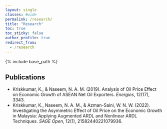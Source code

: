 ```yaml
---
layout: single
classes: #wide
permalink: /research/
title: "Research"
toc: true
toc_sticky: false
author_profile: true
redirect_from:
  - /research
---
```


{% include base_path %}



## Publications

- Kriskkumar, K., & Naseem, N. A. M. (2019). Analysis of Oil Price Effect on Economic Growth of ASEAN Net Oil Exporters. *Energies*, 12(17), 3343.
- Kriskkumar, K., Naseem, N. A. M., & Azman-Saini, W. N. W. (2022). Investigating the Asymmetric Effect of Oil Price on the Economic Growth in Malaysia: Applying Augmented ARDL and Nonlinear ARDL Techniques. *SAGE Open*, 12(1), 21582440221079936.


